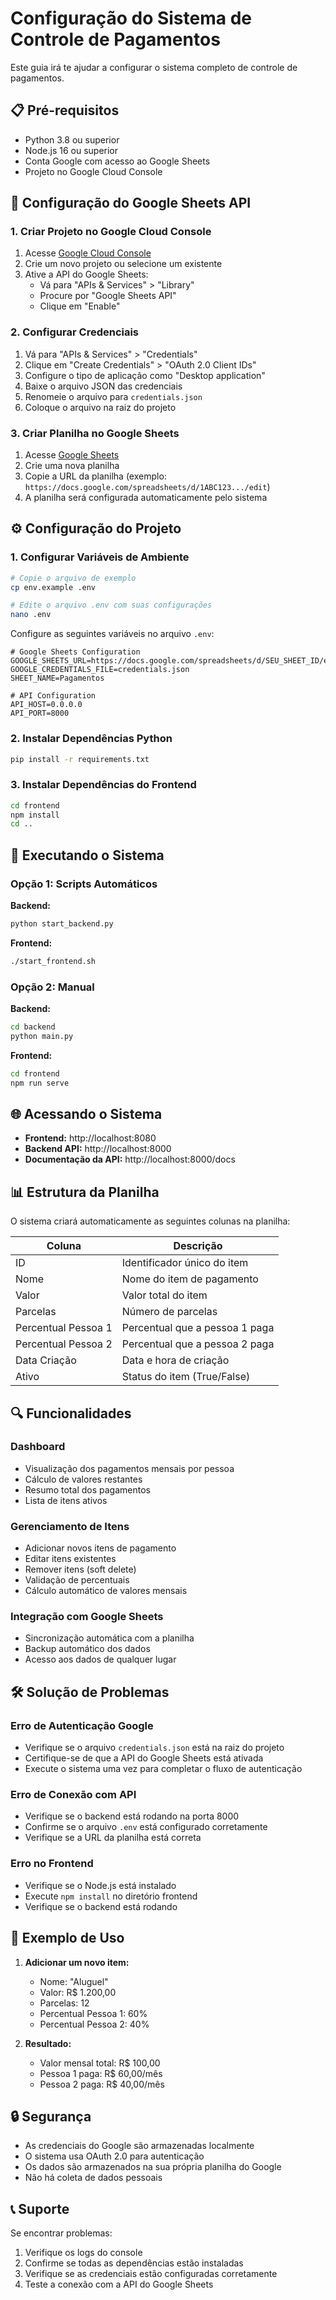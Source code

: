 # Configuração do Sistema de Controle de Pagamentos

Este guia irá te ajudar a configurar o sistema completo de controle de pagamentos.

## 📋 Pré-requisitos

- Python 3.8 ou superior
- Node.js 16 ou superior
- Conta Google com acesso ao Google Sheets
- Projeto no Google Cloud Console

## 🔧 Configuração do Google Sheets API

### 1. Criar Projeto no Google Cloud Console

1. Acesse [Google Cloud Console](https://console.cloud.google.com/)
2. Crie um novo projeto ou selecione um existente
3. Ative a API do Google Sheets:
   - Vá para "APIs & Services" > "Library"
   - Procure por "Google Sheets API"
   - Clique em "Enable"

### 2. Configurar Credenciais

1. Vá para "APIs & Services" > "Credentials"
2. Clique em "Create Credentials" > "OAuth 2.0 Client IDs"
3. Configure o tipo de aplicação como "Desktop application"
4. Baixe o arquivo JSON das credenciais
5. Renomeie o arquivo para `credentials.json`
6. Coloque o arquivo na raiz do projeto

### 3. Criar Planilha no Google Sheets

1. Acesse [Google Sheets](https://sheets.google.com/)
2. Crie uma nova planilha
3. Copie a URL da planilha (exemplo: `https://docs.google.com/spreadsheets/d/1ABC123.../edit`)
4. A planilha será configurada automaticamente pelo sistema

## ⚙️ Configuração do Projeto

### 1. Configurar Variáveis de Ambiente

```bash
# Copie o arquivo de exemplo
cp env.example .env

# Edite o arquivo .env com suas configurações
nano .env
```

Configure as seguintes variáveis no arquivo `.env`:

```env
# Google Sheets Configuration
GOOGLE_SHEETS_URL=https://docs.google.com/spreadsheets/d/SEU_SHEET_ID/edit
GOOGLE_CREDENTIALS_FILE=credentials.json
SHEET_NAME=Pagamentos

# API Configuration
API_HOST=0.0.0.0
API_PORT=8000
```

### 2. Instalar Dependências Python

```bash
pip install -r requirements.txt
```

### 3. Instalar Dependências do Frontend

```bash
cd frontend
npm install
cd ..
```

## 🚀 Executando o Sistema

### Opção 1: Scripts Automáticos

**Backend:**
```bash
python start_backend.py
```

**Frontend:**
```bash
./start_frontend.sh
```

### Opção 2: Manual

**Backend:**
```bash
cd backend
python main.py
```

**Frontend:**
```bash
cd frontend
npm run serve
```

## 🌐 Acessando o Sistema

- **Frontend:** http://localhost:8080
- **Backend API:** http://localhost:8000
- **Documentação da API:** http://localhost:8000/docs

## 📊 Estrutura da Planilha

O sistema criará automaticamente as seguintes colunas na planilha:

| Coluna | Descrição |
|--------|-----------|
| ID | Identificador único do item |
| Nome | Nome do item de pagamento |
| Valor | Valor total do item |
| Parcelas | Número de parcelas |
| Percentual Pessoa 1 | Percentual que a pessoa 1 paga |
| Percentual Pessoa 2 | Percentual que a pessoa 2 paga |
| Data Criação | Data e hora de criação |
| Ativo | Status do item (True/False) |

## 🔍 Funcionalidades

### Dashboard
- Visualização dos pagamentos mensais por pessoa
- Cálculo de valores restantes
- Resumo total dos pagamentos
- Lista de itens ativos

### Gerenciamento de Itens
- Adicionar novos itens de pagamento
- Editar itens existentes
- Remover itens (soft delete)
- Validação de percentuais
- Cálculo automático de valores mensais

### Integração com Google Sheets
- Sincronização automática com a planilha
- Backup automático dos dados
- Acesso aos dados de qualquer lugar

## 🛠️ Solução de Problemas

### Erro de Autenticação Google
- Verifique se o arquivo `credentials.json` está na raiz do projeto
- Certifique-se de que a API do Google Sheets está ativada
- Execute o sistema uma vez para completar o fluxo de autenticação

### Erro de Conexão com API
- Verifique se o backend está rodando na porta 8000
- Confirme se o arquivo `.env` está configurado corretamente
- Verifique se a URL da planilha está correta

### Erro no Frontend
- Verifique se o Node.js está instalado
- Execute `npm install` no diretório frontend
- Verifique se o backend está rodando

## 📝 Exemplo de Uso

1. **Adicionar um novo item:**
   - Nome: "Aluguel"
   - Valor: R$ 1.200,00
   - Parcelas: 12
   - Percentual Pessoa 1: 60%
   - Percentual Pessoa 2: 40%

2. **Resultado:**
   - Valor mensal total: R$ 100,00
   - Pessoa 1 paga: R$ 60,00/mês
   - Pessoa 2 paga: R$ 40,00/mês

## 🔒 Segurança

- As credenciais do Google são armazenadas localmente
- O sistema usa OAuth 2.0 para autenticação
- Os dados são armazenados na sua própria planilha do Google
- Não há coleta de dados pessoais

## 📞 Suporte

Se encontrar problemas:
1. Verifique os logs do console
2. Confirme se todas as dependências estão instaladas
3. Verifique se as credenciais estão configuradas corretamente
4. Teste a conexão com a API do Google Sheets
